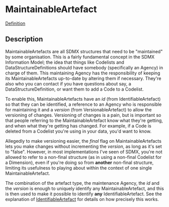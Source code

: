 # MaintainableArtefact
[Definition](../../information_model/Base/MaintainableArtefact.md)

## Description

MaintainableArtefacts are all SDMX structures that need to be "maintained" by some organisation. This is a fairly fundamental concept in the SDMX Information Model; the idea that things like Codelists and DataStructureDefinitions should have somebody (specifically an Agency) in charge of them. This maintaining Agency has the responsibility of keeping its MaintainableArtefacts up-to-date by altering them if necessary. They're also who you can contact if you have questions about say, a DataStructureDefinition, or want them to add a Code to a Codelist.

To enable this, MaintainableArtefacts have an *id* (from IdentifiableArtefact) so that they can be identified, a reference to an Agency who is responsible for maintaining it and a *version* (from VersionableArtefact) to allow the versioning of changes. Versioning of changes is a pain, but is important so that people referring to the MaintainableArtefact know what they're getting, and when what they're getting has changed. For example, if a Code is deleted from a Codelist you're using in your data, you'd want to know.

Allegedly to make versioning easier, the *final* flag on MaintainableArtefacts lets you make changes without incrementing the *version*, as long as it's set to "false". However, in most implementations I've seen of SDMX, you're not allowed to refer to a non-final structure (as in using a non-final Codelist for a Dimension), even if you're doing so from **another** non-final structure, limiting its usefulness to playing about within the context of one single MaintainableArtefact.

The combination of the artefact type, the maintenance Agency, the *id* and the *version* is enough to uniquely identify any MaintainableArtefact, and this is then used to make it possible to identify **any** IdentifiableArtefact. See the explanation of [IdentifiableArtefact](IdentifiableArtefact.md) for details on how precisely this works.